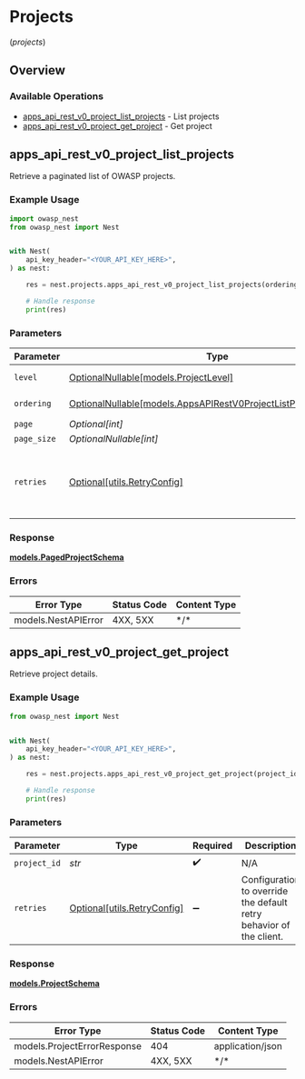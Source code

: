 # Projects
(*projects*)

## Overview

### Available Operations

* [apps_api_rest_v0_project_list_projects](#apps_api_rest_v0_project_list_projects) - List projects
* [apps_api_rest_v0_project_get_project](#apps_api_rest_v0_project_get_project) - Get project

## apps_api_rest_v0_project_list_projects

Retrieve a paginated list of OWASP projects.

### Example Usage

<!-- UsageSnippet language="python" operationID="apps_api_rest_v0_project_list_projects" method="get" path="/api/v0/projects/" -->
```python
import owasp_nest
from owasp_nest import Nest


with Nest(
    api_key_header="<YOUR_API_KEY_HERE>",
) as nest:

    res = nest.projects.apps_api_rest_v0_project_list_projects(ordering=owasp_nest.AppsAPIRestV0ProjectListProjectsOrdering.MINUS_CREATED_AT, page=1)

    # Handle response
    print(res)

```

### Parameters

| Parameter                                                                                                                     | Type                                                                                                                          | Required                                                                                                                      | Description                                                                                                                   | Example                                                                                                                       |
| ----------------------------------------------------------------------------------------------------------------------------- | ----------------------------------------------------------------------------------------------------------------------------- | ----------------------------------------------------------------------------------------------------------------------------- | ----------------------------------------------------------------------------------------------------------------------------- | ----------------------------------------------------------------------------------------------------------------------------- |
| `level`                                                                                                                       | [OptionalNullable[models.ProjectLevel]](../../models/projectlevel.md)                                                         | :heavy_minus_sign:                                                                                                            | Level of the project                                                                                                          |                                                                                                                               |
| `ordering`                                                                                                                    | [OptionalNullable[models.AppsAPIRestV0ProjectListProjectsOrdering]](../../models/appsapirestv0projectlistprojectsordering.md) | :heavy_minus_sign:                                                                                                            | Ordering field                                                                                                                | -created_at                                                                                                                   |
| `page`                                                                                                                        | *Optional[int]*                                                                                                               | :heavy_minus_sign:                                                                                                            | N/A                                                                                                                           |                                                                                                                               |
| `page_size`                                                                                                                   | *OptionalNullable[int]*                                                                                                       | :heavy_minus_sign:                                                                                                            | N/A                                                                                                                           |                                                                                                                               |
| `retries`                                                                                                                     | [Optional[utils.RetryConfig]](../../models/utils/retryconfig.md)                                                              | :heavy_minus_sign:                                                                                                            | Configuration to override the default retry behavior of the client.                                                           |                                                                                                                               |

### Response

**[models.PagedProjectSchema](../../models/pagedprojectschema.md)**

### Errors

| Error Type          | Status Code         | Content Type        |
| ------------------- | ------------------- | ------------------- |
| models.NestAPIError | 4XX, 5XX            | \*/\*               |

## apps_api_rest_v0_project_get_project

Retrieve project details.

### Example Usage

<!-- UsageSnippet language="python" operationID="apps_api_rest_v0_project_get_project" method="get" path="/api/v0/projects/{project_id}" -->
```python
from owasp_nest import Nest


with Nest(
    api_key_header="<YOUR_API_KEY_HERE>",
) as nest:

    res = nest.projects.apps_api_rest_v0_project_get_project(project_id="Nest")

    # Handle response
    print(res)

```

### Parameters

| Parameter                                                           | Type                                                                | Required                                                            | Description                                                         | Example                                                             |
| ------------------------------------------------------------------- | ------------------------------------------------------------------- | ------------------------------------------------------------------- | ------------------------------------------------------------------- | ------------------------------------------------------------------- |
| `project_id`                                                        | *str*                                                               | :heavy_check_mark:                                                  | N/A                                                                 | Nest                                                                |
| `retries`                                                           | [Optional[utils.RetryConfig]](../../models/utils/retryconfig.md)    | :heavy_minus_sign:                                                  | Configuration to override the default retry behavior of the client. |                                                                     |

### Response

**[models.ProjectSchema](../../models/projectschema.md)**

### Errors

| Error Type                  | Status Code                 | Content Type                |
| --------------------------- | --------------------------- | --------------------------- |
| models.ProjectErrorResponse | 404                         | application/json            |
| models.NestAPIError         | 4XX, 5XX                    | \*/\*                       |